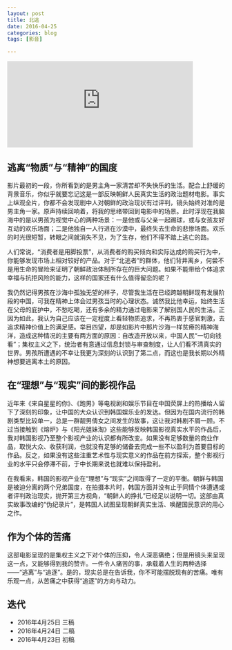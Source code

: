 ```yaml
---
layout: post
title: 北逃
date: 2016-04-25
categories: blog
tags: [影音]

---
```


<iframe src="http://musicbox.coding.io/xiamiplayer/1769033068" frameborder="0" scrolling="0" width="430" height="200" allowtransparency></iframe>

## 逃离“物质”与“精神”的国度

影片最初的一段，你所看到的是男主角一家清苦却不失快乐的生活。配合上舒缓的背景音乐，你似乎就要忘记这是一部反映朝鲜人民真实生活的政治题材电影。事实上纵观全片，你都不会发现剧中人对朝鲜的政治现状有过评判，镜头始终对准的是男主角一家。原声持续回响着，将我的思绪带回到电影中的场景。此时浮现在我脑海中的是以男孩为视觉中心的两种场景：一是他或与父亲一起踢球，或与女孩友好互动的欢乐场面；二是他独自一人行进在沙漠中，最终失去生命的悲惨场面。欢乐的时光很短暂，转眼之间就消失不见，为了生存，他们不得不踏上逃亡的路。

人们常说，“消费者是用脚投票”，从消费者的购买倾向和实际达成的购买行为中，你能够发现市场上相对较好的产品。对于“北逃者”的群体，他们背井离乡，何尝不是用生命的冒险来证明了朝鲜政治体制所存在的巨大问题。如果不能带给个体追求幸福与抗拒风险的能力，这样的国家还有什么值得留恋的呢？

我仍然记得男孩在沙海中孤独无望的样子，尽管我生活在已经跨越朝鲜现有发展阶段的中国，可我在精神上体会过男孩当时的心理状态。诚然我比他幸运，始终生活在父母的庇护中，不愁吃喝，还有多余的精力通过电影来了解别国人民的生活。正因为如此，我认为自己应该在一定程度上看轻物质追求，不再热衷于感官刺激，去追求精神价值上的满足感。举目四望，却是如影片中那片沙海一样贫瘠的精神海洋，造成这种情况的主要有两方面的原因：自改造开放以来，中国人民“一切向钱看”；集权主义之下，统治者有意通过信息封锁与审查制度，让人们看不清真实的世界。男孩所遭遇的不幸让我更为深刻的认识到了第二点，而这也是我长期以外精神想要逃离本土的原因。

## 在“理想”与“现实”间的影视作品

近年来《来自星星的你》、《跑男》等电视剧和娱乐节目在中国荧屏上的热播给人留下了深刻的印象，让中国的大众认识到韩国娱乐业的发达。但因为在国内流行的韩剧类型比较单一，总是一群靓男倩女之间发生的故事，这让我对韩剧不屑一顾。不过当接触到《熔炉》与《阳光姐妹淘》这些能够反映韩国影视真实水平的作品后，我对韩国影视乃至整个影视产业的认识都有所改变。如果没有足够数量的商业作品，取悦大众、收获利润，也就没有足够的储备去完成一些不以盈利为首要目标的作品。反之，如果没有这些注重艺术性与现实意义的作品在前方探索，整个影视行业的水平只会停滞不前，于中长期来说也就难以保持盈利。

在我看来，韩国的影视产业在“理想”与“现实”之间取得了一定的平衡。朝鲜与韩国是被迫分离的两个兄弟国度，在拍摄本片时，韩国方面并没有止于同情个体遭遇或者评判政治现实，抛开第三方视角，“朝鲜人的挣扎”已经足以说明一切。这部由真实故事改编的“伪纪录片”，是韩国人试图呈现朝鲜真实生活、唤醒国民意识的用心之作。

## 作为个体的苦痛

这部电影呈现的是集权主义之下对个体的压抑，令人深恶痛绝；但是用镜头来呈现这一点，又能够得到我的赞许。一件令人痛苦的事，承载着人生的两种选择——“逃离”与“追逐”。是的，现实总是在告诉我，你不可能摆脱现有的苦痛。唯有乐观一点，从苦痛之中获得“追逐”的方向与动力。



## 迭代

* 2016年4月25日 三稿
* 2016年4月24日 二稿
* 2016年4月23日 初稿





